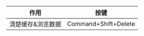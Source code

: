 |        作用     |       按键         |
|-----------------|--------------------|
|清楚缓存&浏览数据|Command+Shift+Delete|

